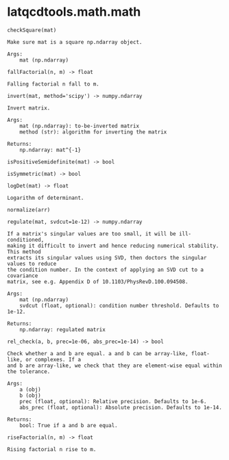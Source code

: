 latqcdtools.math.math
=============

`checkSquare(mat)`
 
    Make sure mat is a square np.ndarray object. 

    Args:
        mat (np.ndarray)
    
`fallFactorial(n, m) -> float`
 
    Falling factorial n fall to m. 
    
`invert(mat, method='scipy') -> numpy.ndarray`
 
    Invert matrix.

    Args:
        mat (np.ndarray): to-be-inverted matrix 
        method (str): algorithm for inverting the matrix
        
    Returns:
        np.ndarray: mat^{-1} 
    
`isPositiveSemidefinite(mat) -> bool`


`isSymmetric(mat) -> bool`


`logDet(mat) -> float`
 
    Logarithm of determinant. 
    
`normalize(arr)`


`regulate(mat, svdcut=1e-12) -> numpy.ndarray`
 
    If a matrix's singular values are too small, it will be ill-conditioned,
    making it difficult to invert and hence reducing numerical stability. This method
    extracts its singular values using SVD, then doctors the singular values to reduce
    the condition number. In the context of applying an SVD cut to a covariance 
    matrix, see e.g. Appendix D of 10.1103/PhysRevD.100.094508.

    Args:
        mat (np.ndarray)
        svdcut (float, optional): condition number threshold. Defaults to 1e-12.

    Returns:
        np.ndarray: regulated matrix 
    
`rel_check(a, b, prec=1e-06, abs_prec=1e-14) -> bool`
 
    Check whether a and b are equal. a and b can be array-like, float-like, or complexes. If a
    and b are array-like, we check that they are element-wise equal within the tolerance. 

    Args:
        a (obj)
        b (obj)
        prec (float, optional): Relative precision. Defaults to 1e-6.
        abs_prec (float, optional): Absolute precision. Defaults to 1e-14.

    Returns:
        bool: True if a and b are equal. 
    
`riseFactorial(n, m) -> float`
 
    Rising factorial n rise to m. 
    
